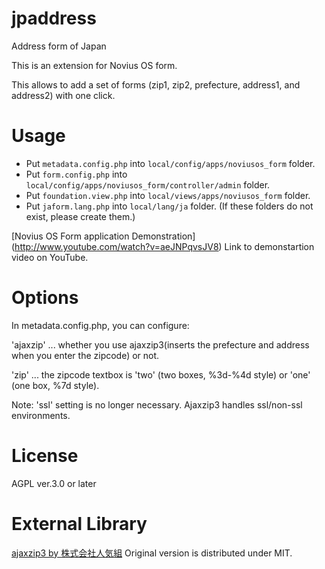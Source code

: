 jpaddress
=========

Address form of Japan


This is an extension for Novius OS form.

This allows to add a set of forms (zip1, zip2, prefecture, address1, and address2) with one click.


Usage
=====

* Put `metadata.config.php` into `local/config/apps/noviusos_form` folder.
* Put `form.config.php` into `local/config/apps/noviusos_form/controller/admin` folder.
* Put `foundation.view.php` into `local/views/apps/noviusos_form` folder.
* Put `jaform.lang.php` into `local/lang/ja` folder.
(If these folders do not exist, please create them.)

[Novius OS Form application Demonstration] (http://www.youtube.com/watch?v=aeJNPqvsJV8) Link to demonstartion video on YouTube.

Options
=======
In metadata.config.php, you can configure:

 'ajaxzip' ... whether you use ajaxzip3(inserts the prefecture and address when you enter the zipcode) or not.

 'zip' ... the zipcode textbox is 'two' (two boxes, %3d-%4d style) or 'one' (one box, %7d style).

Note: 'ssl' setting is no longer necessary. Ajaxzip3 handles ssl/non-ssl environments.

License
=======

AGPL ver.3.0 or later


External Library
================

[ajaxzip3 by 株式会社人気組](https://code.google.com/p/ajaxzip3/) Original version is distributed under MIT.
